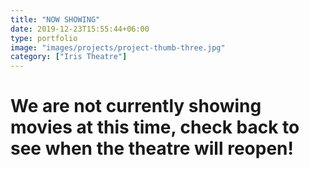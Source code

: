 ```yaml
---
title: "NOW SHOWING"
date: 2019-12-23T15:55:44+06:00
type: portfolio
image: "images/projects/project-thumb-three.jpg"
category: ["Iris Theatre"]
---
```


# We are not currently showing movies at this time, check back to see when the theatre will reopen!